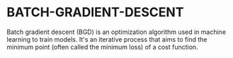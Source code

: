 # BATCH-GRADIENT-DESCENT
Batch gradient descent (BGD) is an optimization algorithm used in machine learning to train models. It's an iterative process that aims to find the minimum point (often called the minimum loss) of a cost function.
